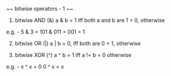 ~~ bitwise operators - 1 ~~

1. bitwise AND (&)
a & b = 1 iff both a and b are 1
      = 0, otherwise

e.g. -
5 & 3 = 101 & 011 = 001 = 1

2. bitwise OR (|)
a | b = 0, iff both are 0
      = 1, otherwise

3. bitwise XOR (^)
a ^ b = 1 iff a != b
      = 0 otherwise

e.g. -
x ^ x = 0
0 ^ x = x
